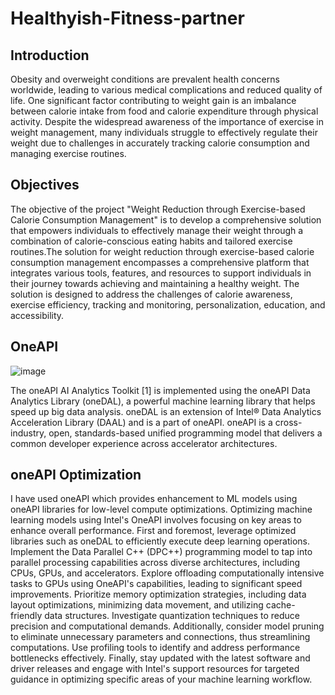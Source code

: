 # Healthyish-Fitness-partner
## Introduction
Obesity and overweight conditions are prevalent health concerns worldwide, leading to various medical complications and reduced quality of life. One significant factor contributing to weight gain is an imbalance between calorie intake from food and calorie expenditure through physical activity. Despite the widespread awareness of the importance of exercise in weight management, many individuals struggle to effectively regulate their weight due to challenges in accurately tracking calorie consumption and managing exercise routines.

## Objectives
The objective of the project "Weight Reduction through Exercise-based Calorie Consumption Management" is to develop a comprehensive solution that empowers individuals to effectively manage their weight through a combination of calorie-conscious eating habits and tailored exercise routines.The solution for weight reduction through exercise-based calorie consumption management encompasses a comprehensive platform that integrates various tools, features, and resources to support individuals in their journey towards achieving and maintaining a healthy weight. The solution is designed to address the challenges of calorie awareness, exercise efficiency, tracking and monitoring, personalization, education, and accessibility.

##  OneAPI

![image](https://github.com/SaranyaR-btech/Healthyish-Fitness-partner/assets/143238930/6da9704b-1093-4ce3-bd17-de14e2fe3a5b)

The oneAPI AI Analytics Toolkit [1] is implemented using the oneAPI Data Analytics Library (oneDAL), a powerful machine learning library that helps speed up big data analysis. oneDAL is an extension of Intel® Data Analytics Acceleration Library (DAAL) and is a part of oneAPI. oneAPI is a cross-industry, open, standards-based unified programming model that delivers a common developer experience across accelerator architectures.

## oneAPI Optimization

I have used oneAPI which provides enhancement to ML models using oneAPI libraries for low-level compute optimizations. Optimizing machine learning models using Intel's OneAPI involves focusing on key areas to enhance overall performance. First and foremost, leverage optimized libraries such as oneDAL to efficiently execute deep learning operations. Implement the Data Parallel C++ (DPC++) programming model to tap into parallel processing capabilities across diverse architectures, including CPUs, GPUs, and accelerators. Explore offloading computationally intensive tasks to GPUs using OneAPI's capabilities, leading to significant speed improvements. Prioritize memory optimization strategies, including data layout optimizations, minimizing data movement, and utilizing cache-friendly data structures. Investigate quantization techniques to reduce precision and computational demands. Additionally, consider model pruning to eliminate unnecessary parameters and connections, thus streamlining computations. Use profiling tools to identify and address performance bottlenecks effectively. Finally, stay updated with the latest software and driver releases and engage with Intel's support resources for targeted guidance in optimizing specific areas of your machine learning workflow.

